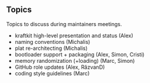 ## Topics

Topics to discuss during maintainers meetings.

* kraftkit high-level presentation and status (Alex)
* naming conventions (Michalis)
* plat re-architecting (Michalis)
* bootloader support + packaging (Alex, Simon, Cristi)
* memory randomization (+loading) (Marc, Simon)
* GitHub role updates (Alex, RăzvanD)
* coding style guidelines (Marc)
